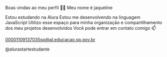 Boas vindas ao meu perfil 💙💙
Meu nome é jaqueline

Estou estudando na Alura
Estou me desenvolvendo na linguagem JavaScript
Utilizo esse espaço para minha organização e compartilhamento dos meu projetos desenvolvidos
Você pode entrar em contato comigo 📫

00001109137035sp@al.educacao.sp.gov.br

@alurastartestudante
